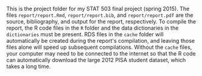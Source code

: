 This is the project folder for my STAT 503 final project (spring 2015). The files ``report/report.Rmd``, ``report/report.bib``, and ``report/report.pdf`` are the source, bibliography, and output for the report, respectively. To compile the report, the R code files in the ``R`` folder and the data dictionaries in the ``dictionaries`` must be present. RDS files in the ``cache`` folder will automatically be created during the report's compilation, and leaving those files alone will speed up subsequent compilations. Without the ``cache`` files, your computer may need to be connected to the internet so that the R code can automatically download the large 2012 PISA student dataset, which takes a long time.